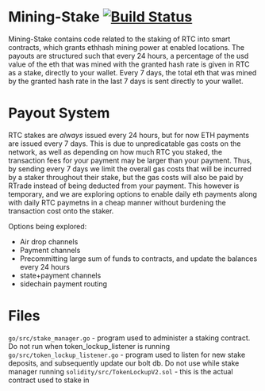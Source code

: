 # Mining-Stake [![Build Status](https://travis-ci.org/RTradeLtd/Mining-Stake.svg?branch=V3)](https://travis-ci.org/RTradeLtd/Mining-Stake)

Mining-Stake contains code related to the staking of RTC into smart contracts, which grants ethhash mining power at enabled locations.
The payouts are structured such that every 24 hours, a percentage of the usd value of the eth that was mined with the granted hash rate is given in RTC as a stake, directly to your wallet. Every 7 days, the total eth that was mined by the granted hash rate in the last 7 days is sent directly to your wallet. 

# Payout System

RTC stakes are *always* issued every 24 hours, but for now ETH payments are issued every 7 days. This is due to unpredicatable gas costs on the network, as well as depending on how much RTC you staked, the transaction fees for your payment may be larger than your payment. Thus, by sending every 7 days we limit the overall gas costs that will be incurred by a staker throughout their stake, but the gas costs will also be paid by RTrade instead of being deducted from your payment. This however is temporary, and we are exploring options to enable daily eth payments along with daily RTC paymetns in a cheap manner without burdening the transaction cost onto the staker.

Options being explored:
- Air drop channels
- Payment channels
- Precommitting large sum of funds to contracts, and update the balances every 24 hours
- state+payment channels
- sidechain payment routing



# Files

`go/src/stake_manager.go` - program used to administer a staking contract. Do not run when token_lockup_listener is running
`go/src/token_lockup_listener.go` - program used to listen for new stake deposits, and subsequently update our bolt db. Do not use while stake manager running
`solidity/src/TokenLockupV2.sol` - this is the actual contract used to stake in